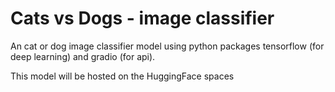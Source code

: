 # Cats vs Dogs - image classifier
An cat or dog image classifier model using python packages tensorflow (for deep learning) and gradio (for api). 



This model will be hosted on the HuggingFace spaces

